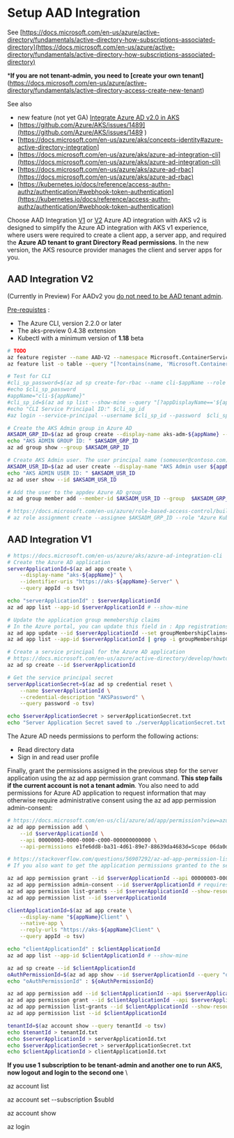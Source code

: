 # Setup AAD Integration

See [https://docs.microsoft.com/en-us/azure/active-directory/fundamentals/active-directory-how-subscriptions-associated-directory](https://docs.microsoft.com/en-us/azure/active-directory/fundamentals/active-directory-how-subscriptions-associated-directory)

***If you are not tenant-admin, you need to [create your own tenant]**(https://docs.microsoft.com/en-us/azure/active-directory/fundamentals/active-directory-access-create-new-tenant)

See also 
- new feature (not yet GA) [Integrate Azure AD v2.0 in AKS](https://docs.microsoft.com/en-us/azure/aks/azure-ad-v2)
- [https://github.com/Azure/AKS/issues/1489](https://github.com/Azure/AKS/issues/1489 )
- [https://docs.microsoft.com/en-us/azure/aks/concepts-identity#azure-active-directory-integration]
- [https://docs.microsoft.com/en-us/azure/aks/azure-ad-integration-cli](https://docs.microsoft.com/en-us/azure/aks/azure-ad-integration-cli)
- [https://docs.microsoft.com/en-us/azure/aks/azure-ad-rbac](https://docs.microsoft.com/en-us/azure/aks/azure-ad-rbac)
- [https://kubernetes.io/docs/reference/access-authn-authz/authentication/#webhook-token-authentication](https://kubernetes.io/docs/reference/access-authn-authz/authentication/#webhook-token-authentication)

Choose AAD Integration [V1](#aad-integration-v1) or [V2](#aad-integration-v2)
Azure AD integration with AKS v2 is designed to simplify the Azure AD integration with AKS v1 experience, where users were required to create a client app, a server app, and required the **Azure AD tenant to grant Directory Read permissions**. In the new version, the AKS resource provider manages the client and server apps for you.

## AAD Integration V2 

(Currently in Preview)
For AADv2 you [do not need to be AAD tenant admin](https://github.com/MicrosoftDocs/azure-docs/issues/53378).

[Pre-requistes](https://docs.microsoft.com/en-us/azure/aks/azure-ad-v2#before-you-begin) :
- The Azure CLI, version 2.2.0 or later
- The aks-preview 0.4.38 extension
- Kubectl with a minimum version of **1.18** beta

```sh
# TODO
az feature register --name AAD-V2 --namespace Microsoft.ContainerService
az feature list -o table --query "[?contains(name, 'Microsoft.ContainerService/AAD-V2')].{Name:name,State:properties.state}"

# Test for CLI
#cli_sp_password=$(az ad sp create-for-rbac --name cli-$appName --role contributor --query password --output tsv)
#echo $cli_sp_password
#appName="cli-${appName}"
#cli_sp_id=$(az ad sp list --show-mine --query "[?appDisplayName=='${appName}'].{appId:appId}" --output tsv)
#echo "CLI Service Principal ID:" $cli_sp_id 
#az login --service-principal --username $cli_sp_id --password  $cli_sp_password --tenant $tenantId

# Create the AKS Admin group in Azure AD
AKSADM_GRP_ID=$(az ad group create --display-name aks-adm-${appName} --mail-nickname aks-adm-${appName} --query objectId -o tsv)
echo "AKS ADMIN GROUP ID: " $AKSADM_GRP_ID
az ad group show --group $AKSADM_GRP_ID

# Create AKS Admin user. The user principal name (someuser@contoso.com) must contain one of the verified domains for the tenant.
AKSADM_USR_ID=$(az ad user create --display-name "AKS Admin user ${appName}" --user-principal-name "aksadm@groland.grd" --password "P@ssw0rd1" --query objectId -o tsv)
echo "AKS ADMIN USER ID: " $AKSADM_USR_ID
az ad user show --id $AKSADM_USR_ID

# Add the user to the appdev Azure AD group
az ad group member add --member-id $AKSADM_USR_ID --group  $AKSADM_GRP_ID

# https://docs.microsoft.com/en-us/azure/role-based-access-control/built-in-roles#azure-kubernetes-service-cluster-admin-role
# az role assignment create --assignee $AKSADM_GRP_ID --role "Azure Kubernetes Service Cluster Admin Role" --scope $aks_cluster_id

```

## AAD Integration V1
```sh
# https://docs.microsoft.com/en-us/azure/aks/azure-ad-integration-cli
# Create the Azure AD application
serverApplicationId=$(az ad app create \
    --display-name "aks-${appName}" \
    --identifier-uris "https://aks-${appName}-Server" \
    --query appId -o tsv)

echo "serverApplicationId" : $serverApplicationId
az ad app list --app-id $serverApplicationId # --show-mine

# Update the application group memebership claims
# In the Azure portal, you can update this field in : App registrations / aks-secgov | Manifest ==> "groupMembershipClaims": "All",
az ad app update --id $serverApplicationId --set groupMembershipClaims=All
az ad app list --app-id $serverApplicationId | grep -i groupMembershipClaims

# Create a service principal for the Azure AD application
# https://docs.microsoft.com/en-us/azure/active-directory/develop/howto-create-service-principal-portal
az ad sp create --id $serverApplicationId

# Get the service principal secret
serverApplicationSecret=$(az ad sp credential reset \
    --name $serverApplicationId \
    --credential-description "AKSPassword" \
    --query password -o tsv)

echo $serverApplicationSecret > serverApplicationSecret.txt
echo "Server Application Secret saved to ./serverApplicationSecret.txt IMPORTANT Keep your secret safe ..." 


```


The Azure AD needs permissions to perform the following actions:
- Read directory data
- Sign in and read user profile

Finally, grant the permissions assigned in the previous step for the server application using the az ad app permission grant command. **This step fails if the current account is not a tenant admin**. You also need to add permissions for Azure AD application to request information that may otherwise require administrative consent using the az ad app permission admin-consent:

```sh
# https://docs.microsoft.com/en-us/cli/azure/ad/app/permission?view=azure-cli-latest
az ad app permission add \
    --id $serverApplicationId \
    --api 00000003-0000-0000-c000-000000000000 \
    --api-permissions e1fe6dd8-ba31-4d61-89e7-88639da4683d=Scope 06da0dbc-49e2-44d2-8312-53f166ab848a=Scope 7ab1d382-f21e-4acd-a863-ba3e13f7da61=Role

# https://stackoverflow.com/questions/56907292/az-ad-app-permission-list-grants-doesnt-match-what-is-listed-for-the-app-in-t
# If you also want to get the application permissions granted to the service principal, currently it is not supported by the Azure CLI and Az powershell module, you need to use AzureAD powershell module.

az ad app permission grant --id $serverApplicationId --api 00000003-0000-0000-c000-000000000000
az ad app permission admin-consent --id $serverApplicationId # requires CLI version min of 2.0.67 and max of 2.1.0.
az ad app permission list-grants --id $serverApplicationId --show-resource-name
az ad app permission list --id $serverApplicationId

clientApplicationId=$(az ad app create \
    --display-name "${appName}Client" \
    --native-app \
    --reply-urls "https://aks-${appName}Client" \
    --query appId -o tsv)

echo "clientApplicationId" : $clientApplicationId
az ad app list --app-id $clientApplicationId # --show-mine

az ad sp create --id $clientApplicationId
oAuthPermissionId=$(az ad app show --id $serverApplicationId --query "oauth2Permissions[0].id" -o tsv)
echo "oAuthPermissionId" : ${oAuthPermissionId}

az ad app permission add --id $clientApplicationId --api $serverApplicationId --api-permissions ${oAuthPermissionId}=Scope
az ad app permission grant --id $clientApplicationId --api $serverApplicationId
az ad app permission list-grants --id $clientApplicationId --show-resource-name
az ad app permission list --id $clientApplicationId

tenantId=$(az account show --query tenantId -o tsv)
echo $tenantId > tenantId.txt
echo $serverApplicationId > serverApplicationId.txt
echo $serverApplicationSecret > serverApplicationSecret.txt
echo $clientApplicationId > clientApplicationId.txt

```

**If you use 1 subscription to be tenant-admin and another one to run AKS, now logout and login to the second one** \

az account list

az account set --subscription $subId

az account show

az login

